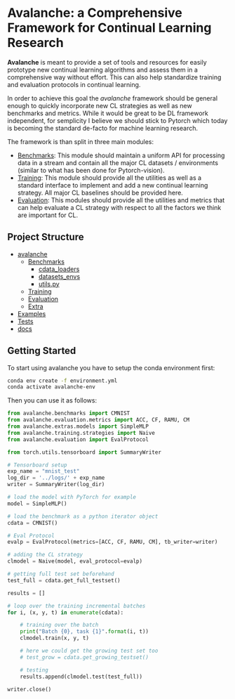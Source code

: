 # Avalanche: a Comprehensive Framework for Continual Learning Research

**Avalanche** is meant to provide a set of tools and resources for easily 
prototype new continual learning algorithms and assess them in a comprehensive
way without effort. This can also help standardize training and evaluation 
protocols in continual learning. 

In order to achieve this goal the *avalanche* framework should be 
general enough to quickly incorporate new CL strategies as well as new 
benchmarks and metrics. While it would be great to be DL framework independent, 
for semplicity I believe we should stick to Pytorch which today is becoming 
the standard de-facto for machine learning research.

The framework is than split in three main modules:

- [Benchmarks](avalanche/benchmarks): This module should maintain a uniform
 API for processing data in  a stream and contain all the major CL datasets
 / environments (similar to what has been done for Pytorch-vision).
- [Training](avalanche/training): This module should provide all the
 utilities as well as a standard interface to implement and add a new
  continual learning strategy. All major CL baselines should be provided here.
- [Evaluation](avalanche/evaluation): This modules should provide all the
 utilities and metrics that can help evaluate a CL strategy with respect to
  all the factors we think are important for CL.
  
Project Structure
-----------------

- [avalanche](avalanche)
    - [Benchmarks](avalanche/benchmarks)
        -  [cdata_loaders](avalanche/benchmarks/cdata_loaders)
        - [datasets_envs](avalanche/benchmarks/datasets_envs)
        - [utils.py](avalanche/benchmarks/utils.py)
    - [Training](avalanche/training)
    - [Evaluation](avalanche/evaluation)
    - [Extra](avalanche/extras)
- [Examples](examples)
- [Tests](tests)
- [docs](docs)


Getting Started
----------------

To start using avalanche you have to setup the conda environment first:

```bash
conda env create -f environment.yml
conda activate avalanche-env
```

Then you can use it as follows:

```python
from avalanche.benchmarks import CMNIST
from avalanche.evaluation.metrics import ACC, CF, RAMU, CM
from avalanche.extras.models import SimpleMLP
from avalanche.training.strategies import Naive
from avalanche.evaluation import EvalProtocol

from torch.utils.tensorboard import SummaryWriter

# Tensorboard setup
exp_name = "mnist_test"
log_dir = '../logs/' + exp_name
writer = SummaryWriter(log_dir)

# load the model with PyTorch for example
model = SimpleMLP()

# load the benchmark as a python iterator object
cdata = CMNIST()

# Eval Protocol
evalp = EvalProtocol(metrics=[ACC, CF, RAMU, CM], tb_writer=writer)

# adding the CL strategy
clmodel = Naive(model, eval_protocol=evalp)

# getting full test set beforehand
test_full = cdata.get_full_testset()

results = []

# loop over the training incremental batches
for i, (x, y, t) in enumerate(cdata):

    # training over the batch
    print("Batch {0}, task {1}".format(i, t))
    clmodel.train(x, y, t)

    # here we could get the growing test set too
    # test_grow = cdata.get_growing_testset()

    # testing
    results.append(clmodel.test(test_full))

writer.close()
```
  
  

